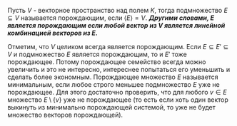 Пусть $V$ - векторное пространство над полем $K$, тогда подмножество $E\subseteq V$ называется порождающим, если $\langle E \rangle  = V$. ***Другими словами, $E$ является порождающим если любой вектор из $V$ является линейной комбинацией векторов из $E$.***

Отметим, что $V$ целиком всегда является порождающим.
Если $E\subseteq E'\subseteq V$ и подмножество $E$ является порождающим, то и $E'$ тоже порождающее.
Потому порождающее семейство всегда можно увеличить и это не интересно, интереснее попытаться его уменьшить и сделать более экономным. Порождающее множество $E$ называется минимальным, если любое строго меньшее подмножество $E$ уже не порождающее. Для этого достаточно проверить, что для любого $v\in E$ множество $E\setminus \{v\}$ уже не порождающее (то есть если хоть один вектор выкинуть из минимально порождающей системой, то уже не будет множество векторов порождающей).

